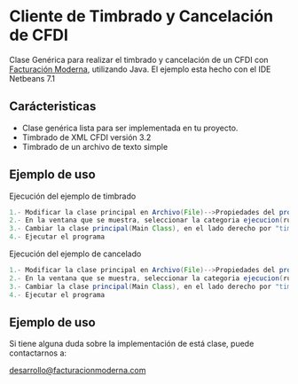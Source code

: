 # Cliente de Timbrado y Cancelación de CFDI

Clase Genérica para realizar el timbrado y cancelación de un CFDI con [Facturación Moderna][1], utilizando Java. 
El ejemplo esta hecho con el IDE Netbeans 7.1


## Carácteristicas

* Clase genérica lista para ser implementada en tu proyecto.
* Timbrado de XML CFDI versión 3.2 
* Timbrado de un archivo de texto simple



## Ejemplo de uso

Ejecución del ejemplo de timbrado

```java
1.- Modificar la clase principal en Archivo(File)-->Propiedades del proyecto(Project properties) 
2.- En la ventana que se muestra, seleccionar la categoria ejecucion(run)
3.- Cambiar la clase principal(Main Class), en el lado derecho por "timbrado.Timbrado"
4.- Ejecutar el programa
```

Ejecución del ejemplo de cancelado

```java
1.- Modificar la clase principal en Archivo(File)-->Propiedades del proyecto(Project properties) 
2.- En la ventana que se muestra, seleccionar la categoria ejecucion(run)
3.- Cambiar la clase principal(Main Class), en el lado derecho por "timbrado.Cancelacion"
4.- Ejecutar el programa
```

## Ejemplo de uso
Si tiene alguna duda sobre la implementación de está clase, puede contactarnos a: 

desarrollo@facturacionmoderna.com 

[1]: http://www.facturacionmoderna.com
